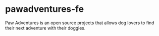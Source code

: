 # pawadventures-fe
Paw Adventures is an open source projects that allows dog lovers to find their next adventure with their doggies.

